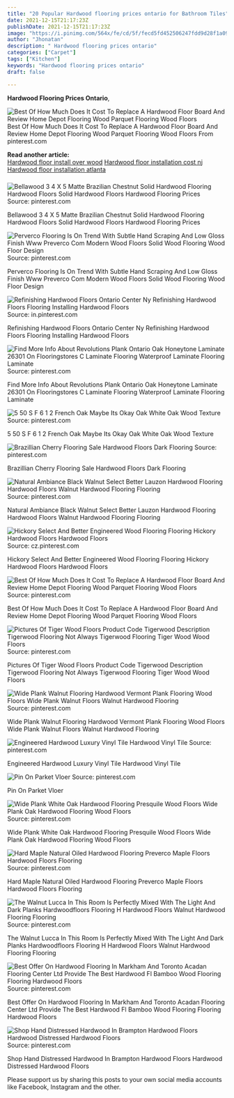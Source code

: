 ```yaml
---
title: "20 Popular Hardwood flooring prices ontario for Bathroom Tiles"
date: 2021-12-15T21:17:23Z
publishDate: 2021-12-15T21:17:23Z
image: "https://i.pinimg.com/564x/fe/cd/5f/fecd5fd452506247fdd9d28f1a09530e.jpg"
author: "Jhonatan"
description: " Hardwood flooring prices ontario"
categories: ["Carpet"]
tags: ["Kitchen"]
keywords: "Hardwood flooring prices ontario"
draft: false

---
```

<!-- Head tag Code -->
**Hardwood Flooring Prices Ontario**, 

![Best Of How Much Does It Cost To Replace A Hardwood Floor Board And Review Home Depot Flooring Wood Parquet Flooring Wood Floors](https://i.pinimg.com/originals/0c/14/01/0c14011220f981cfcf10649fb2d1a443.jpg "Best Of How Much Does It Cost To Replace A Hardwood Floor Board And Review Home Depot Flooring Wood Parquet Flooring Wood Floors")
Best Of How Much Does It Cost To Replace A Hardwood Floor Board And Review Home Depot Flooring Wood Parquet Flooring Wood Floors From pinterest.com

**Read another article:**  
[Hardwood floor install over wood](/hardwood-floor-install-over-wood/)
[Hardwood floor installation cost nj](/hardwood-floor-installation-cost-nj/)
[Hardwood floor installation atlanta](/hardwood-floor-installation-atlanta/)




### 

 


![Bellawood 3 4 X 5 Matte Brazilian Chestnut Solid Hardwood Flooring Hardwood Floors Solid Hardwood Floors Hardwood Flooring Prices](https://i.pinimg.com/originals/8e/9e/51/8e9e51829cfddb13057a11eacb8c8e03.jpg "Bellawood 3 4 X 5 Matte Brazilian Chestnut Solid Hardwood Flooring Hardwood Floors Solid Hardwood Floors Hardwood Flooring Prices")
Source: pinterest.com

Bellawood 3 4 X 5 Matte Brazilian Chestnut Solid Hardwood Flooring Hardwood Floors Solid Hardwood Floors Hardwood Flooring Prices  

![Perverco Flooring Is On Trend With Subtle Hand Scraping And Low Gloss Finish Www Preverco Com Modern Wood Floors Solid Wood Flooring Wood Floor Design](https://i.pinimg.com/originals/18/4e/41/184e419463c5ab65a40a41d58d92cb48.jpg "Perverco Flooring Is On Trend With Subtle Hand Scraping And Low Gloss Finish Www Preverco Com Modern Wood Floors Solid Wood Flooring Wood Floor Design")
Source: pinterest.com

Perverco Flooring Is On Trend With Subtle Hand Scraping And Low Gloss Finish Www Preverco Com Modern Wood Floors Solid Wood Flooring Wood Floor Design  

![Refinishing Hardwood Floors Ontario Center Ny Refinishing Hardwood Floors Flooring Installing Hardwood Floors](https://i.pinimg.com/736x/75/7f/21/757f2120c90fa7a86d64800583049ea3.jpg "Refinishing Hardwood Floors Ontario Center Ny Refinishing Hardwood Floors Flooring Installing Hardwood Floors")
Source: in.pinterest.com

Refinishing Hardwood Floors Ontario Center Ny Refinishing Hardwood Floors Flooring Installing Hardwood Floors  

![Find More Info About Revolutions Plank Ontario Oak Honeytone Laminate 26301 On Flooringstores C Laminate Flooring Waterproof Laminate Flooring Laminate](https://i.pinimg.com/564x/27/6b/5f/276b5f45ee3f12393fc089ebe8ed1cd6.jpg "Find More Info About Revolutions Plank Ontario Oak Honeytone Laminate 26301 On Flooringstores C Laminate Flooring Waterproof Laminate Flooring Laminate")
Source: pinterest.com

Find More Info About Revolutions Plank Ontario Oak Honeytone Laminate 26301 On Flooringstores C Laminate Flooring Waterproof Laminate Flooring Laminate  

![5 50 S F 6 1 2 French Oak Maybe Its Okay Oak White Oak Wood Texture](https://i.pinimg.com/originals/8f/eb/aa/8febaa7571c53215821e22aeda920999.jpg "5 50 S F 6 1 2 French Oak Maybe Its Okay Oak White Oak Wood Texture")
Source: pinterest.com

5 50 S F 6 1 2 French Oak Maybe Its Okay Oak White Oak Wood Texture  

![Brazillian Cherry Flooring Sale Hardwood Floors Dark Flooring](https://i.pinimg.com/originals/11/ed/b3/11edb30aead7a5ca87c62084f74bdb08.jpg "Brazillian Cherry Flooring Sale Hardwood Floors Dark Flooring")
Source: pinterest.com

Brazillian Cherry Flooring Sale Hardwood Floors Dark Flooring  

![Natural Ambiance Black Walnut Select Better Lauzon Hardwood Flooring Hardwood Floors Walnut Hardwood Flooring Flooring](https://i.pinimg.com/originals/8b/e2/da/8be2daa97d6ab44e2f145a5329d2fc72.jpg "Natural Ambiance Black Walnut Select Better Lauzon Hardwood Flooring Hardwood Floors Walnut Hardwood Flooring Flooring")
Source: pinterest.com

Natural Ambiance Black Walnut Select Better Lauzon Hardwood Flooring Hardwood Floors Walnut Hardwood Flooring Flooring  

![Hickory Select And Better Engineered Wood Flooring Flooring Hickory Hardwood Floors Hardwood Floors](https://i.pinimg.com/736x/a4/08/13/a408133447e1ee557f604f823a66e880.jpg "Hickory Select And Better Engineered Wood Flooring Flooring Hickory Hardwood Floors Hardwood Floors")
Source: cz.pinterest.com

Hickory Select And Better Engineered Wood Flooring Flooring Hickory Hardwood Floors Hardwood Floors  

![Best Of How Much Does It Cost To Replace A Hardwood Floor Board And Review Home Depot Flooring Wood Parquet Flooring Wood Floors](https://i.pinimg.com/originals/0c/14/01/0c14011220f981cfcf10649fb2d1a443.jpg "Best Of How Much Does It Cost To Replace A Hardwood Floor Board And Review Home Depot Flooring Wood Parquet Flooring Wood Floors")
Source: pinterest.com

Best Of How Much Does It Cost To Replace A Hardwood Floor Board And Review Home Depot Flooring Wood Parquet Flooring Wood Floors  

![Pictures Of Tiger Wood Floors Product Code Tigerwood Description Tigerwood Flooring Not Always Tigerwood Flooring Tiger Wood Wood Floors](https://i.pinimg.com/originals/11/6b/6a/116b6aa8b60dd6772099f8982afecb9a.jpg "Pictures Of Tiger Wood Floors Product Code Tigerwood Description Tigerwood Flooring Not Always Tigerwood Flooring Tiger Wood Wood Floors")
Source: pinterest.com

Pictures Of Tiger Wood Floors Product Code Tigerwood Description Tigerwood Flooring Not Always Tigerwood Flooring Tiger Wood Wood Floors  

![Wide Plank Walnut Flooring Hardwood Vermont Plank Flooring Wood Floors Wide Plank Walnut Floors Walnut Hardwood Flooring](https://i.pinimg.com/736x/6b/02/73/6b0273a532194a70812f179f5bf585c3.jpg "Wide Plank Walnut Flooring Hardwood Vermont Plank Flooring Wood Floors Wide Plank Walnut Floors Walnut Hardwood Flooring")
Source: pinterest.com

Wide Plank Walnut Flooring Hardwood Vermont Plank Flooring Wood Floors Wide Plank Walnut Floors Walnut Hardwood Flooring  

![Engineered Hardwood Luxury Vinyl Tile Hardwood Vinyl Tile](https://i.pinimg.com/originals/bf/ed/89/bfed89ea15ca61e0218d4e6e3667af3f.jpg "Engineered Hardwood Luxury Vinyl Tile Hardwood Vinyl Tile")
Source: pinterest.com

Engineered Hardwood Luxury Vinyl Tile Hardwood Vinyl Tile  

![Pin On Parket Vloer](https://i.pinimg.com/originals/50/3e/a6/503ea62294dd32b77d61f55edcfd35d1.jpg "Pin On Parket Vloer")
Source: pinterest.com

Pin On Parket Vloer  

![Wide Plank White Oak Hardwood Flooring Presquile Wood Floors Wide Plank Oak Hardwood Flooring Wood Floors](https://i.pinimg.com/originals/c3/b1/dc/c3b1dc8442fb3acab69e22a0ee8d34c3.jpg "Wide Plank White Oak Hardwood Flooring Presquile Wood Floors Wide Plank Oak Hardwood Flooring Wood Floors")
Source: pinterest.com

Wide Plank White Oak Hardwood Flooring Presquile Wood Floors Wide Plank Oak Hardwood Flooring Wood Floors  

![Hard Maple Natural Oiled Hardwood Flooring Preverco Maple Floors Hardwood Floors Flooring](https://i.pinimg.com/originals/ec/68/34/ec683461ae22848ec147f3fa8022f167.jpg "Hard Maple Natural Oiled Hardwood Flooring Preverco Maple Floors Hardwood Floors Flooring")
Source: pinterest.com

Hard Maple Natural Oiled Hardwood Flooring Preverco Maple Floors Hardwood Floors Flooring  

![The Walnut Lucca In This Room Is Perfectly Mixed With The Light And Dark Planks Hardwoodfloors Flooring H Hardwood Floors Walnut Hardwood Flooring Flooring](https://i.pinimg.com/originals/8f/ed/6d/8fed6ddc852ed38dab23be06c045b4e2.jpg "The Walnut Lucca In This Room Is Perfectly Mixed With The Light And Dark Planks Hardwoodfloors Flooring H Hardwood Floors Walnut Hardwood Flooring Flooring")
Source: pinterest.com

The Walnut Lucca In This Room Is Perfectly Mixed With The Light And Dark Planks Hardwoodfloors Flooring H Hardwood Floors Walnut Hardwood Flooring Flooring  

![Best Offer On Hardwood Flooring In Markham And Toronto Acadan Flooring Center Ltd Provide The Best Hardwood Fl Bamboo Wood Flooring Flooring Hardwood Floors](https://i.pinimg.com/originals/fe/a0/49/fea04955d654022d381b7e442f45881c.jpg "Best Offer On Hardwood Flooring In Markham And Toronto Acadan Flooring Center Ltd Provide The Best Hardwood Fl Bamboo Wood Flooring Flooring Hardwood Floors")
Source: pinterest.com

Best Offer On Hardwood Flooring In Markham And Toronto Acadan Flooring Center Ltd Provide The Best Hardwood Fl Bamboo Wood Flooring Flooring Hardwood Floors  

![Shop Hand Distressed Hardwood In Brampton Hardwood Floors Hardwood Distressed Hardwood Floors](https://i.pinimg.com/564x/fe/cd/5f/fecd5fd452506247fdd9d28f1a09530e.jpg "Shop Hand Distressed Hardwood In Brampton Hardwood Floors Hardwood Distressed Hardwood Floors")
Source: pinterest.com

Shop Hand Distressed Hardwood In Brampton Hardwood Floors Hardwood Distressed Hardwood Floors  

Please support us by sharing this posts to your own social media accounts like Facebook, Instagram and the other.


